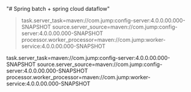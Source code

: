 "# Spring batch + spring cloud dataflow" 

> task.server_task=maven://com.jump:config-server:4.0.0.00.000-SNAPSHOT
> source.server_source=maven://com.jump:config-server:4.0.0.00.000-SNAPSHOT
> processor.worker_processor=maven://com.jump:worker-service:4.0.0.00.000-SNAPSHOT


task.server_task=maven://com.jump:config-server:4.0.0.00.000-SNAPSHOT
source.server_source=maven://com.jump:config-server:4.0.0.00.000-SNAPSHOT
processor.worker_processor=maven://com.jump:worker-service:4.0.0.00.000-SNAPSHOT